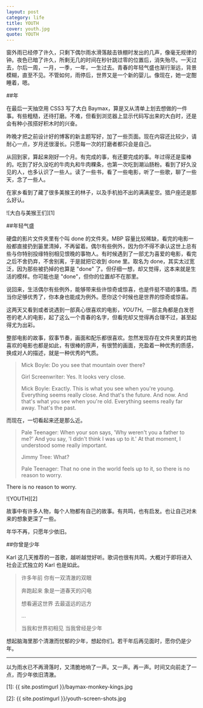 ```yaml
---
layout: post
category: life
title: YOUTH
cover: youth.jpg
quote: YOUTH
---
```


窗外雨已经停了许久，只剩下偶尔雨水滑落敲击铁棚时发出的几声，像毫无规律的钟。夜色已暗了许久，所剩无几的时间在秒针跳过零的位置后，消失殆尽。一天过去，尔后一周，一月，一季，一年，一生过去。青春的年轻气盛也渐行渐远，背景模糊，直至不见。不管如何，雨停后，世界又是一个新的婴儿。像现在，她一定酣睡着，嗯。

<!-- more -->

##年

在最后一天抽空用 CSS3 写了大白 Baymax，算是又从清单上划去想做的一件事。有些粗糙，还待打磨。不难，但看到浏览器上显示代码写出来的大白时，还是会有种小孩搭好积木时的兴奋。

昨晚才把之前设计好的博客的新主题写好，加了一些页面。现在内容还比较少，请耐心一点，岁月还很漫长。只愿每一次的打磨者都只会是自己。

从回到家，算起来刚好一个月。有完成的事，有还要完成的事。年过得还是蛮棒的。吃到了好久没吃的牛肉丸和牛肉粿条，也第一次吃到潮汕肠粉。看到了好久没见的人，也多认识了一些人。读了一些书，看了一些电影，听了一些歌，聊了一些天，念了一些人。

在家乡看到了藏了很多美猴王的林子，以及手机拍不出的满满星空。猎户座还是那么好认。

![大白与美猴王们][1]

##年轻气盛

硬盘的影片文件夹里有个叫 done 的文件夹。MBP 容量比较稀缺，看完的电影一般都直接扔到篓里清掉，不再留着。偶尔有些例外，因为你不得不承认这世上总有些与你特别投缘特别相见恨晚的事物人。有时候遇到了一部尤为喜爱的电影，看完之后不舍扔弃，不舍别离，于是就把它收到 done 里。取名为 done，其实太过宽泛，因为那些被扔掉的也算是 "done" 了。但仔细一想，却又觉得，这本来就是生活的模样。你可能也是 "done"，但你的位置却不在那里。

说回来，生活偶尔有些例外，能够带来些许惊奇或惊喜，也是件挺不错的事情。而当你足够优秀了，你本身也能成为例外。愿你这个时候也是世界的惊奇或惊喜。

这两天又看到或者说遇到一部真心很喜欢的电影，*YOUTH*。一部主角都是白发苍苍的老人的电影，起了这么一个青春的名字，但看完却又觉得再合理不过，甚至起得尤为出彩。

整部电影的故事，叙事节奏，画面和配乐都很喜欢。忽然发现存在文件夹里的其他喜欢的电影也都是如此，有很棒的原声，有很赞的画面，充盈着一种优秀的质感，换成对人的描述，就是一种优秀的气质。

> Mick Boyle: Do you see that mountain over there?
> 
> Girl Screenwriter: Yes. It looks very close.
> 
> Mick Boyle: Exactly. This is what you see when you're young. Everything seems really close. And that's the future. And now. And that's what you see when you're old. Everything seems really far away. That's the past.

而现在，一切看起来还是那么近。

> Pale Teenager: When your son says, 'Why weren't you a father to me?' And you say, 'I didn't think I was up to it.' At that moment, I understood some really important.
> 
> Jimmy Tree: What?
> 
> Pale Teenager: That no one in the world feels up to it, so there is no reason to worry.

There is no reason to worry.

![YOUTH][2]

故事中有许多人物，每个人物都有自己的故事。有共鸣，也有启发。也让自己对未来的想象更深了一些。

年华不再，只愿年少依旧。

##你曾是少年

Karl 这几天推荐的一首歌，越听越觉好听。歌词也很有共鸣，大概对于即将进入社会正式独立的 Karl 也是如此。

> 许多年前 你有一双清澈的双眼
> 
> 奔跑起来 象是一道春天的闪电
> 
> 想看遍这世界 去最遥远的远方
> 
> ...
> 
> 当我和世界初相见 当我曾经是少年

想起脑海里那个清澈而忧郁的少年，想起你们。若干年后再见面时，愿你仍是少年。

---

以为雨水已不再滑落时，又清脆地响了一声。又一声。再一声。时间又向前走了一点，而少年依旧清澈。

[1]: {{ site.postimgurl }}/baymax-monkey-kings.jpg

[2]: {{ site.postimgurl }}/youth-screen-shots.jpg
